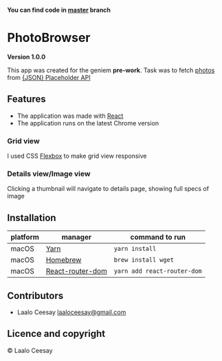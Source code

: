 **You can find code in [master](https://github.com/Laaloz/PhotoBrowser/tree/master) branch**

# PhotoBrowser

**Version 1.0.0**

This app was created for the geniem  **pre-work**. Task was to fetch [photos](http://jsonplaceholder.typicode.com/photos) from [{JSON} Placeholder API](http://jsonplaceholder.typicode.com)

## Features

* The application was made with [React](https://reactjs.org/)
* The application runs on the latest Chrome version

### Grid view

I used CSS [Flexbox](https://css-tricks.com/snippets/css/a-guide-to-flexbox/) to make grid view responsive

### Details view/Image view

Clicking a thumbnail will navigate to details page, showing full specs of image

## Installation

platform | manager | command to run
---------|---------|---------------
macOS | [Yarn](https://yarnpkg.com/cli/install) | `yarn install`
macOS | [Homebrew](https://brew.sh/) | `brew install wget`
macOS | [React-router-dom](https://reactrouter.com/web/guides/quick-start) | `yarn add react-router-dom`

## Contributors

- Laalo Ceesay <laaloceesay@gmail.com>

## Licence and copyright

© Laalo Ceesay

